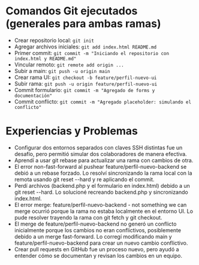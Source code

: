 # Comandos Git ejecutados (generales para ambas ramas)
- Crear repositorio local: `git init`
- Agregar archivos iniciales: `git add index.html README.md`
- Primer commit: `git commit -m "Iniciando el repositorio con index.html y README.md"`
- Vincular remoto: `git remote add origin ...`
- Subir a main: `git push -u origin main`
- Crear rama UI: `git checkout -b feature/perfil-nuevo-ui`
- Subir rama: `git push -u origin feature/perfil-nuevo-ui`
- Commit formulario: `git commit -m "Agregado de forms y documentación"`
- Commit conflicto: `git commit -m "Agregado placeholder: simulando el conflicto"`


# Experiencias y Problemas
- Configurar dos entornos separados con claves SSH distintas fue un desafío, pero permitió simular dos colaboradores de manera efectiva.
- Aprendí a usar git rebase para actualizar una rama con cambios de otra.
- El error non-fast-forward al pushear feature/perfil-nuevo-backend se debió a un rebase forzado. Lo resolví sincronizando la rama local con la remota usando git reset --hard y re aplicando el commit.
- Perdí archivos (backend.php y el formulario en index.html) debido a un git reset --hard. Lo solucioné recreando backend.php y sincronizando index.html.
- El error merge: feature/perfil-nuevo-backend - not something we can merge ocurrió porque la rama no estaba localmente en el entorno UI. Lo pude resolver trayendo la rama con git fetch y git checkout.
- El merge de feature/perfil-nuevo-backend no generó un conflicto inicialmente porque los cambios no eran conflictivos, posiblemente debido a un merge fast-forward. Lo corregí modificando main y feature/perfil-nuevo-backend para crear un nuevo cambio conflictivo.
- Crear pull requests en GitHub fue un proceso nuevo, pero ayudó a entender cómo se documentan y revisan los cambios en un equipo.

